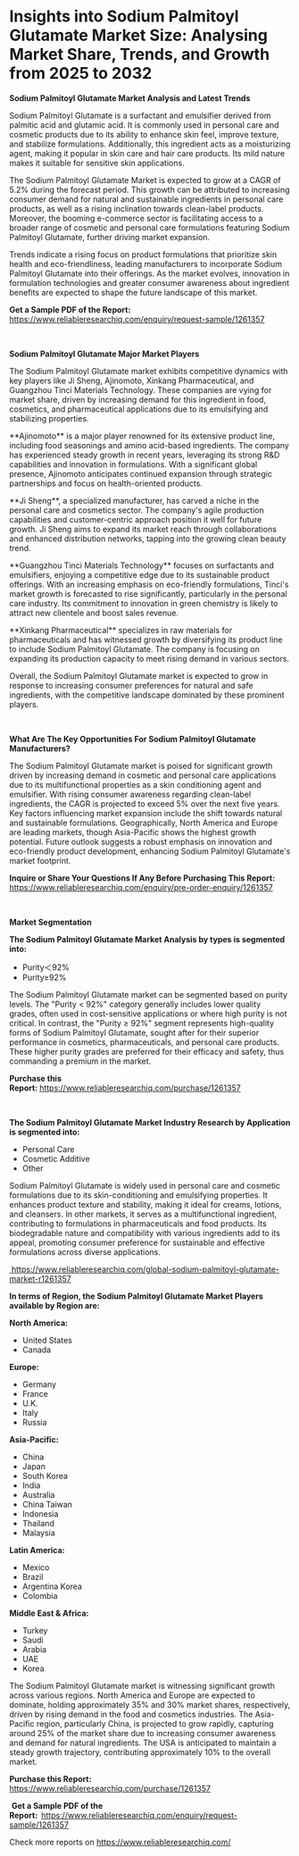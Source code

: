 <p><h1>Insights into Sodium Palmitoyl Glutamate Market Size: Analysing Market Share, Trends, and Growth from 2025 to 2032</h1></p><p><strong>Sodium Palmitoyl Glutamate Market Analysis and Latest Trends</strong></p>
<p><p>Sodium Palmitoyl Glutamate is a surfactant and emulsifier derived from palmitic acid and glutamic acid. It is commonly used in personal care and cosmetic products due to its ability to enhance skin feel, improve texture, and stabilize formulations. Additionally, this ingredient acts as a moisturizing agent, making it popular in skin care and hair care products. Its mild nature makes it suitable for sensitive skin applications.</p><p>The Sodium Palmitoyl Glutamate Market is expected to grow at a CAGR of 5.2% during the forecast period. This growth can be attributed to increasing consumer demand for natural and sustainable ingredients in personal care products, as well as a rising inclination towards clean-label products. Moreover, the booming e-commerce sector is facilitating access to a broader range of cosmetic and personal care formulations featuring Sodium Palmitoyl Glutamate, further driving market expansion. </p><p>Trends indicate a rising focus on product formulations that prioritize skin health and eco-friendliness, leading manufacturers to incorporate Sodium Palmitoyl Glutamate into their offerings. As the market evolves, innovation in formulation technologies and greater consumer awareness about ingredient benefits are expected to shape the future landscape of this market.</p></p>
<p><strong>Get a Sample PDF of the Report:&nbsp;</strong> <a href="https://www.reliableresearchiq.com/enquiry/request-sample/1261357?utm_campaign=104&utm_medium=2&utm_source=Github&utm_content=ia&utm_term=02022025&utm_id=sodium-palmitoyl-glutamate">https://www.reliableresearchiq.com/enquiry/request-sample/1261357</a></p>
<p>&nbsp;</p>
<p><strong>Sodium Palmitoyl Glutamate Major Market Players</strong></p>
<p><p>The Sodium Palmitoyl Glutamate market exhibits competitive dynamics with key players like Ji Sheng, Ajinomoto, Xinkang Pharmaceutical, and Guangzhou Tinci Materials Technology. These companies are vying for market share, driven by increasing demand for this ingredient in food, cosmetics, and pharmaceutical applications due to its emulsifying and stabilizing properties.</p><p>**Ajinomoto** is a major player renowned for its extensive product line, including food seasonings and amino acid-based ingredients. The company has experienced steady growth in recent years, leveraging its strong R&D capabilities and innovation in formulations. With a significant global presence, Ajinomoto anticipates continued expansion through strategic partnerships and focus on health-oriented products.</p><p>**Ji Sheng**, a specialized manufacturer, has carved a niche in the personal care and cosmetics sector. The company's agile production capabilities and customer-centric approach position it well for future growth. Ji Sheng aims to expand its market reach through collaborations and enhanced distribution networks, tapping into the growing clean beauty trend.</p><p>**Guangzhou Tinci Materials Technology** focuses on surfactants and emulsifiers, enjoying a competitive edge due to its sustainable product offerings. With an increasing emphasis on eco-friendly formulations, Tinci's market growth is forecasted to rise significantly, particularly in the personal care industry. Its commitment to innovation in green chemistry is likely to attract new clientele and boost sales revenue.</p><p>**Xinkang Pharmaceutical** specializes in raw materials for pharmaceuticals and has witnessed growth by diversifying its product line to include Sodium Palmitoyl Glutamate. The company is focusing on expanding its production capacity to meet rising demand in various sectors.</p><p>Overall, the Sodium Palmitoyl Glutamate market is expected to grow in response to increasing consumer preferences for natural and safe ingredients, with the competitive landscape dominated by these prominent players.</p></p>
<p>&nbsp;</p>
<p><strong>What Are The Key Opportunities For Sodium Palmitoyl Glutamate Manufacturers?</strong></p>
<p><p>The Sodium Palmitoyl Glutamate market is poised for significant growth driven by increasing demand in cosmetic and personal care applications due to its multifunctional properties as a skin conditioning agent and emulsifier. With rising consumer awareness regarding clean-label ingredients, the CAGR is projected to exceed 5% over the next five years. Key factors influencing market expansion include the shift towards natural and sustainable formulations. Geographically, North America and Europe are leading markets, though Asia-Pacific shows the highest growth potential. Future outlook suggests a robust emphasis on innovation and eco-friendly product development, enhancing Sodium Palmitoyl Glutamate's market footprint.</p></p>
<p><strong>Inquire or Share Your Questions If Any Before Purchasing This Report:</strong> <a href="https://www.reliableresearchiq.com/enquiry/pre-order-enquiry/1261357?utm_campaign=104&utm_medium=2&utm_source=Github&utm_content=ia&utm_term=02022025&utm_id=sodium-palmitoyl-glutamate">https://www.reliableresearchiq.com/enquiry/pre-order-enquiry/1261357</a></p>
<p>&nbsp;</p>
<p><strong>Market Segmentation</strong></p>
<p><strong>The Sodium Palmitoyl Glutamate Market Analysis by types is segmented into:</strong></p>
<p><ul><li>Purity＜92%</li><li>Purity≥92%</li></ul></p>
<p><p>The Sodium Palmitoyl Glutamate market can be segmented based on purity levels. The "Purity < 92%" category generally includes lower quality grades, often used in cost-sensitive applications or where high purity is not critical. In contrast, the "Purity ≥ 92%" segment represents high-quality forms of Sodium Palmitoyl Glutamate, sought after for their superior performance in cosmetics, pharmaceuticals, and personal care products. These higher purity grades are preferred for their efficacy and safety, thus commanding a premium in the market.</p></p>
<p><strong>Purchase this Report:&nbsp;</strong><a href="https://www.reliableresearchiq.com/purchase/1261357?utm_campaign=104&utm_medium=2&utm_source=Github&utm_content=ia&utm_term=02022025&utm_id=sodium-palmitoyl-glutamate">https://www.reliableresearchiq.com/purchase/1261357</a></p>
<p>&nbsp;</p>
<p><strong>The Sodium Palmitoyl Glutamate Market Industry Research by Application is segmented into:</strong></p>
<p><ul><li>Personal Care</li><li>Cosmetic Additive</li><li>Other</li></ul></p>
<p><p>Sodium Palmitoyl Glutamate is widely used in personal care and cosmetic formulations due to its skin-conditioning and emulsifying properties. It enhances product texture and stability, making it ideal for creams, lotions, and cleansers. In other markets, it serves as a multifunctional ingredient, contributing to formulations in pharmaceuticals and food products. Its biodegradable nature and compatibility with various ingredients add to its appeal, promoting consumer preference for sustainable and effective formulations across diverse applications.</p></p>
<p><a href="https://www.reliableresearchiq.com/global-sodium-palmitoyl-glutamate-market-r1261357?utm_campaign=104&utm_medium=2&utm_source=Github&utm_content=ia&utm_term=02022025&utm_id=sodium-palmitoyl-glutamate">&nbsp;https://www.reliableresearchiq.com/global-sodium-palmitoyl-glutamate-market-r1261357</a></p>
<p><strong>In terms of Region, the Sodium Palmitoyl Glutamate Market Players available by Region are:</strong></p>
<p>
    <p> <strong> North America: </strong>
        <ul>
            <li>United States</li>
            <li>Canada</li>
        </ul>
        </p> 
    <p> <strong> Europe: </strong>
        <ul>
            <li>Germany</li>
            <li>France</li>
            <li>U.K.</li>
            <li>Italy</li>
            <li>Russia</li>
        </ul>
        </p> 
    <p> <strong> Asia-Pacific: </strong>
        <ul>
            <li>China</li>
            <li>Japan</li>
            <li>South Korea</li>
            <li>India</li>
            <li>Australia</li>
            <li>China Taiwan</li>
            <li>Indonesia</li>
            <li>Thailand</li>
            <li>Malaysia</li>
        </ul>
        </p> 
    <p> <strong> Latin America: </strong>
        <ul>
            <li>Mexico</li>
            <li>Brazil</li>
            <li>Argentina Korea</li>
            <li>Colombia</li>
        </ul>
        </p> 
    <p> <strong> Middle East & Africa: </strong>
        <ul>
            <li>Turkey</li>
            <li>Saudi</li>
            <li>Arabia</li>
            <li>UAE</li>
            <li>Korea</li>
        </ul>
    </p>
    </p>
<p><p>The Sodium Palmitoyl Glutamate market is witnessing significant growth across various regions. North America and Europe are expected to dominate, holding approximately 35% and 30% market shares, respectively, driven by rising demand in the food and cosmetics industries. The Asia-Pacific region, particularly China, is projected to grow rapidly, capturing around 25% of the market share due to increasing consumer awareness and demand for natural ingredients. The USA is anticipated to maintain a steady growth trajectory, contributing approximately 10% to the overall market.</p></p>
<p><strong>Purchase this Report: </strong><a href="https://www.reliableresearchiq.com/purchase/1261357?utm_campaign=104&utm_medium=2&utm_source=Github&utm_content=ia&utm_term=02022025&utm_id=sodium-palmitoyl-glutamate">https://www.reliableresearchiq.com/purchase/1261357</a></p>
<p>&nbsp;<strong>Get a Sample PDF of the Report:&nbsp;&nbsp;</strong><a href="https://www.reliableresearchiq.com/enquiry/request-sample/1261357?utm_campaign=104&utm_medium=2&utm_source=Github&utm_content=ia&utm_term=02022025&utm_id=sodium-palmitoyl-glutamate">https://www.reliableresearchiq.com/enquiry/request-sample/1261357</a></p>
<p><strong></strong></p>
<p>Check more reports on <a href="https://www.reliableresearchiq.com/?utm_campaign=104&utm_medium=2&utm_source=Github&utm_content=ia&utm_term=02022025&utm_id=sodium-palmitoyl-glutamate">https://www.reliableresearchiq.com/</a></p>